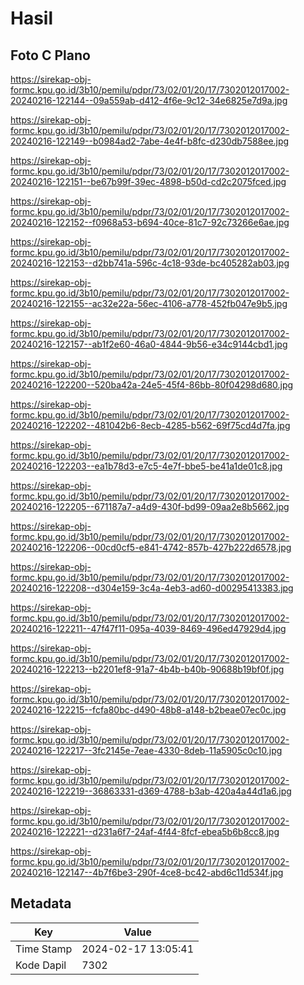 # Hasil

## Foto C Plano

https://sirekap-obj-formc.kpu.go.id/3b10/pemilu/pdpr/73/02/01/20/17/7302012017002-20240216-122144--09a559ab-d412-4f6e-9c12-34e6825e7d9a.jpg

https://sirekap-obj-formc.kpu.go.id/3b10/pemilu/pdpr/73/02/01/20/17/7302012017002-20240216-122149--b0984ad2-7abe-4e4f-b8fc-d230db7588ee.jpg

https://sirekap-obj-formc.kpu.go.id/3b10/pemilu/pdpr/73/02/01/20/17/7302012017002-20240216-122151--be67b99f-39ec-4898-b50d-cd2c2075fced.jpg

https://sirekap-obj-formc.kpu.go.id/3b10/pemilu/pdpr/73/02/01/20/17/7302012017002-20240216-122152--f0968a53-b694-40ce-81c7-92c73266e6ae.jpg

https://sirekap-obj-formc.kpu.go.id/3b10/pemilu/pdpr/73/02/01/20/17/7302012017002-20240216-122153--d2bb741a-596c-4c18-93de-bc405282ab03.jpg

https://sirekap-obj-formc.kpu.go.id/3b10/pemilu/pdpr/73/02/01/20/17/7302012017002-20240216-122155--ac32e22a-56ec-4106-a778-452fb047e9b5.jpg

https://sirekap-obj-formc.kpu.go.id/3b10/pemilu/pdpr/73/02/01/20/17/7302012017002-20240216-122157--ab1f2e60-46a0-4844-9b56-e34c9144cbd1.jpg

https://sirekap-obj-formc.kpu.go.id/3b10/pemilu/pdpr/73/02/01/20/17/7302012017002-20240216-122200--520ba42a-24e5-45f4-86bb-80f04298d680.jpg

https://sirekap-obj-formc.kpu.go.id/3b10/pemilu/pdpr/73/02/01/20/17/7302012017002-20240216-122202--481042b6-8ecb-4285-b562-69f75cd4d7fa.jpg

https://sirekap-obj-formc.kpu.go.id/3b10/pemilu/pdpr/73/02/01/20/17/7302012017002-20240216-122203--ea1b78d3-e7c5-4e7f-bbe5-be41a1de01c8.jpg

https://sirekap-obj-formc.kpu.go.id/3b10/pemilu/pdpr/73/02/01/20/17/7302012017002-20240216-122205--671187a7-a4d9-430f-bd99-09aa2e8b5662.jpg

https://sirekap-obj-formc.kpu.go.id/3b10/pemilu/pdpr/73/02/01/20/17/7302012017002-20240216-122206--00cd0cf5-e841-4742-857b-427b222d6578.jpg

https://sirekap-obj-formc.kpu.go.id/3b10/pemilu/pdpr/73/02/01/20/17/7302012017002-20240216-122208--d304e159-3c4a-4eb3-ad60-d00295413383.jpg

https://sirekap-obj-formc.kpu.go.id/3b10/pemilu/pdpr/73/02/01/20/17/7302012017002-20240216-122211--47f47f11-095a-4039-8469-496ed47929d4.jpg

https://sirekap-obj-formc.kpu.go.id/3b10/pemilu/pdpr/73/02/01/20/17/7302012017002-20240216-122213--b2201ef8-91a7-4b4b-b40b-90688b19bf0f.jpg

https://sirekap-obj-formc.kpu.go.id/3b10/pemilu/pdpr/73/02/01/20/17/7302012017002-20240216-122215--fcfa80bc-d490-48b8-a148-b2beae07ec0c.jpg

https://sirekap-obj-formc.kpu.go.id/3b10/pemilu/pdpr/73/02/01/20/17/7302012017002-20240216-122217--3fc2145e-7eae-4330-8deb-11a5905c0c10.jpg

https://sirekap-obj-formc.kpu.go.id/3b10/pemilu/pdpr/73/02/01/20/17/7302012017002-20240216-122219--36863331-d369-4788-b3ab-420a4a44d1a6.jpg

https://sirekap-obj-formc.kpu.go.id/3b10/pemilu/pdpr/73/02/01/20/17/7302012017002-20240216-122221--d231a6f7-24af-4f44-8fcf-ebea5b6b8cc8.jpg

https://sirekap-obj-formc.kpu.go.id/3b10/pemilu/pdpr/73/02/01/20/17/7302012017002-20240216-122147--4b7f6be3-290f-4ce8-bc42-abd6c11d534f.jpg


## Metadata

| Key        | Value               |
| ---------- | ------------------- |
| Time Stamp | 2024-02-17 13:05:41 |
| Kode Dapil | 7302                |



